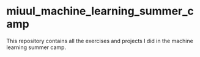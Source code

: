 # miuul_machine_learning_summer_camp
This repository contains all the exercises and projects I did in the machine learning summer camp.
